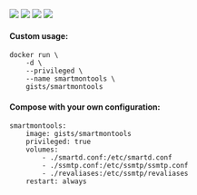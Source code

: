 ![](https://images.microbadger.com/badges/version/gists/smartmontools.svg) ![](https://images.microbadger.com/badges/image/gists/smartmontools.svg) ![](https://img.shields.io/docker/stars/gists/smartmontools.svg) ![](https://img.shields.io/docker/pulls/gists/smartmontools.svg)


#### Custom usage:

    docker run \
        -d \
        --privileged \
        --name smartmontools \
        gists/smartmontools

#### Compose with your own configuration:

    smartmontools:
        image: gists/smartmontools
        privileged: true
        volumes:
            - ./smartd.conf:/etc/smartd.conf
            - ./ssmtp.conf:/etc/ssmtp/ssmtp.conf
            - ./revaliases:/etc/ssmtp/revaliases
        restart: always
